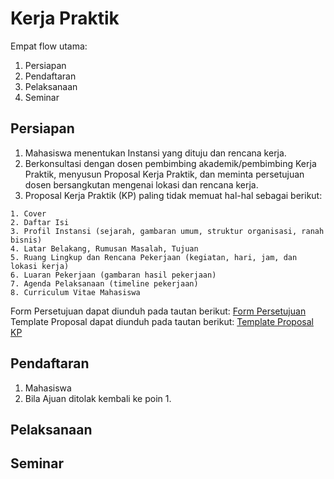 # Kerja Praktik

Empat flow utama:
1. Persiapan
2. Pendaftaran
3. Pelaksanaan
4. Seminar

## Persiapan
1. Mahasiswa menentukan Instansi yang dituju dan rencana kerja.
2. Berkonsultasi dengan dosen pembimbing akademik/pembimbing Kerja Praktik, menyusun Proposal Kerja Praktik, dan meminta persetujuan dosen bersangkutan mengenai lokasi dan rencana kerja. 
3. Proposal Kerja Praktik (KP) paling tidak memuat hal-hal sebagai berikut:
```
1. Cover
2. Daftar Isi
3. Profil Instansi (sejarah, gambaran umum, struktur organisasi, ranah bisnis)
4. Latar Belakang, Rumusan Masalah, Tujuan
5. Ruang Lingkup dan Rencana Pekerjaan (kegiatan, hari, jam, dan lokasi kerja)
6. Luaran Pekerjaan (gambaran hasil pekerjaan)
7. Agenda Pelaksanaan (timeline pekerjaan)
8. Curriculum Vitae Mahasiswa
```
Form Persetujuan dapat diunduh pada tautan berikut: [Form Persetujuan]()
Template Proposal dapat diunduh pada tautan berikut: [Template Proposal KP](https://docs.google.com/document/d/1DMMt1Oim95dzmX65iqPaEAoDK08pGjMm/edit)


## Pendaftaran

1. Mahasiswa
2. Bila Ajuan ditolak kembali ke poin 1.


## Pelaksanaan

## Seminar


[^1]: Petunjuk Teknis Kerja Praktik Capstone Design Jurusan Teknik Informatika UIN Sunan Gunung Djati
